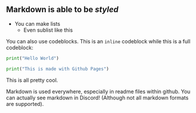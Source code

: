 ## Markdown is able to be *styled*

- You can make lists
  - Even sublist like this
 
You can also use codeblocks. This is an `inline` codeblock while this is a full codeblock:

```py
print("Hello World")

print("This is made with Github Pages")
```

This is all pretty cool.

Markdown is used everywhere, especially in readme files within github. You can actually see markdown in Discord! (Although not all markdown formats are supported).

